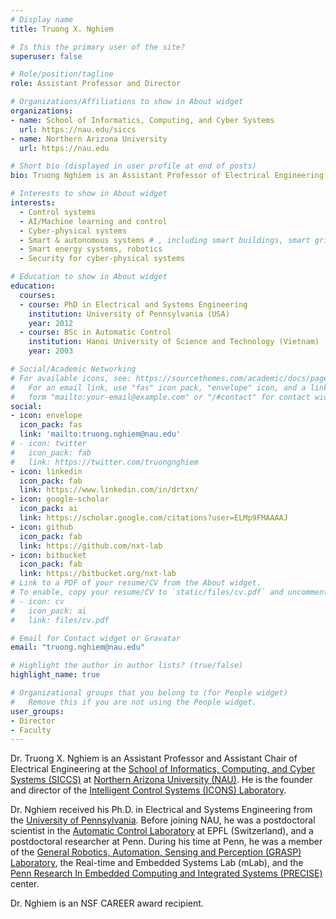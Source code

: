 ```yaml
---
# Display name
title: Truong X. Nghiem

# Is this the primary user of the site?
superuser: false

# Role/position/tagline
role: Assistant Professor and Director

# Organizations/Affiliations to show in About widget
organizations:
- name: School of Informatics, Computing, and Cyber Systems
  url: https://nau.edu/siccs
- name: Northern Arizona University
  url: https://nau.edu

# Short bio (displayed in user profile at end of posts)
bio: Truong Nghiem is an Assistant Professor of Electrical Engineering and the director of the ICONS Lab.

# Interests to show in About widget
interests:
  - Control systems
  - AI/Machine learning and control
  - Cyber-physical systems
  - Smart & autonomous systems # , including smart buildings, smart grids, robots
  - Smart energy systems, robotics
  - Security for cyber-physical systems

# Education to show in About widget
education:
  courses:
  - course: PhD in Electrical and Systems Engineering
    institution: University of Pennsylvania (USA)
    year: 2012
  - course: BSc in Automatic Control
    institution: Hanoi University of Science and Technology (Vietnam)
    year: 2003

# Social/Academic Networking
# For available icons, see: https://sourcethemes.com/academic/docs/page-builder/#icons
#   For an email link, use "fas" icon pack, "envelope" icon, and a link in the
#   form "mailto:your-email@example.com" or "/#contact" for contact widget.
social:
- icon: envelope
  icon_pack: fas
  link: 'mailto:truong.nghiem@nau.edu'
# - icon: twitter
#   icon_pack: fab
#   link: https://twitter.com/truongnghiem
- icon: linkedin
  icon_pack: fab
  link: https://www.linkedin.com/in/drtxn/
- icon: google-scholar
  icon_pack: ai
  link: https://scholar.google.com/citations?user=ELMp9FMAAAAJ
- icon: github
  icon_pack: fab
  link: https://github.com/nxt-lab
- icon: bitbucket
  icon_pack: fab
  link: https://bitbucket.org/nxt-lab
# Link to a PDF of your resume/CV from the About widget.
# To enable, copy your resume/CV to `static/files/cv.pdf` and uncomment the lines below.
# - icon: cv
#   icon_pack: ai
#   link: files/cv.pdf

# Email for Contact widget or Gravatar
email: "truong.nghiem@nau.edu"

# Highlight the author in author lists? (true/false)
highlight_name: true

# Organizational groups that you belong to (for People widget)
#   Remove this if you are not using the People widget.
user_groups:
- Director
- Faculty
---
```

<!-- [*Personal Website*](http://truongnghiem.com) -->

Dr. Truong X. Nghiem is an Assistant Professor and Assistant Chair of Electrical Engineering at the [School of Informatics, Computing, and Cyber Systems (SICCS)](https://nau.edu/school-of-informatics-computing-and-cyber-systems) at [Northern Arizona University (NAU)](https://nau.edu).
He is the founder and director of the [Intelligent Control Systems (ICONS) Laboratory](http://nxtlab.org).

Dr. Nghiem received his Ph.D. in Electrical and Systems Engineering from the [University of Pennsylvania](https://www.upenn.edu).
Before joining NAU, he was a postdoctoral scientist in the [Automatic Control Laboratory](https://la.epfl.ch) at EPFL (Switzerland), and a postdoctoral researcher at Penn.
During his time at Penn, he was a member of the [General Robotics, Automation, Sensing and Perception (GRASP) Laboratory](https://www.grasp.upenn.edu), the Real-time and Embedded Systems Lab (mLab), and the [Penn Research In Embedded Computing and Integrated Systems (PRECISE)](https://precise.seas.upenn.edu) center.

Dr. Nghiem is an NSF CAREER award recipient.

<!-- His research lies in the confluence of control, optimization, machine learning, and computation to address fundamental Cyber-Physical System (CPS) challenges across various domains. Of particular interest are data-driven methods for modeling, controlling, optimizing, and verifying CPS. He is also interested in developing hardware and software platforms for CPS. Application domains span from smart energy systems including smart buildings and smart grid, to transportation, industrial automation, and medical devices. -->
